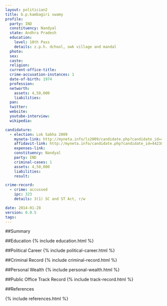 ```yaml
---
layout: politician2
title: b.p.kambagiri swamy
profile: 
  party: IND
  constituency: Nandyal
  state: Andhra Pradesh
  education: 
    level: 10th Pass
    details: z.p.h. dchool, owk village and mandal
  photo: 
  sex: 
  caste: 
  religion: 
  current-office-title: 
  crime-accusation-instances: 1
  date-of-birth: 1974
  profession: 
  networth: 
    assets: 4,50,000
    liabilities: 
  pan: 
  twitter: 
  website: 
  youtube-interview: 
  wikipedia: 

candidature: 
  - election: Lok Sabha 2009
    myneta-link: http://myneta.info/ls2009/candidate.php?candidate_id=4423
    affidavit-link: http://myneta.info/candidate.php?candidate_id=4423&scan=original
    expenses-link: 
    constituency: Nandyal 
    party: IND
    criminal-cases: 1
    assets: 4,50,000
    liabilities: 
    result:  

crime-record: 
  - crime: accussed
    ipc: 323
    details: 3(1) SC and ST Act, r/w 

date: 2014-01-28
version: 0.0.5
tags: 
---
```

##Summary


##Education
{% include education.html %}


##Political Career
{% include political-career.html %}


##Criminal Record
{% include criminal-record.html %}


##Personal Wealth
{% include personal-wealth.html %}


##Public Office Track Record
{% include track-record.html %}


##References


{% include references.html %}